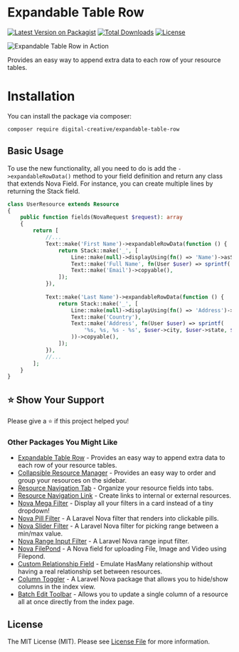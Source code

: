 # Expandable Table Row

[![Latest Version on Packagist](https://img.shields.io/packagist/v/digital-creative/expandable-table-row)](https://packagist.org/packages/digital-creative/expandable-table-row)
[![Total Downloads](https://img.shields.io/packagist/dt/digital-creative/expandable-table-row)](https://packagist.org/packages/digital-creative/expandable-table-row)
[![License](https://img.shields.io/packagist/l/digital-creative/expandable-table-row)](https://github.com/dcasia/expandable-table-row/blob/master/LICENSE)

<picture>
  <source media="(prefers-color-scheme: dark)" srcset="https://raw.githubusercontent.com/dcasia/expandable-table-row/main/screenshots/dark.png">
  <img alt="Expandable Table Row in Action" src="https://raw.githubusercontent.com/dcasia/expandable-table-row/main/screenshots/light.png">
</picture>

Provides an easy way to append extra data to each row of your resource tables.

# Installation

You can install the package via composer:

```
composer require digital-creative/expandable-table-row
```

## Basic Usage

To use the new functionality, all you need to do is add the `->expandableRowData()` method to your field definition 
and return any class that extends Nova Field. For instance, you can create multiple lines by returning the Stack field.

```php
class UserResource extends Resource
{
    public function fields(NovaRequest $request): array
    {
        return [
            //...
            Text::make('First Name')->expandableRowData(function () {
                return Stack::make('_', [
                    Line::make(null)->displayUsing(fn() => 'Name')->asSubTitle(),
                    Text::make('Full Name', fn(User $user) => sprintf('%s %s',$user->first_name, $user->last_name))->copyable(),
                    Text::make('Email')->copyable(),
                ]);
            }),
    
            Text::make('Last Name')->expandableRowData(function () {
                return Stack::make('_', [
                    Line::make(null)->displayUsing(fn() => 'Address')->asSubTitle(),
                    Text::make('Country'),
                    Text::make('Address', fn(User $user) => sprintf(
                        '%s, %s, %s - %s', $user->city, $user->state, $user->address, $user->zipcode
                    ))->copyable(),
                ]);
            }),
            //...          
        ];
    }
}
```

## ⭐️ Show Your Support

Please give a ⭐️ if this project helped you!

### Other Packages You Might Like

- [Expandable Table Row](https://github.com/dcasia/expandable-table-row) - Provides an easy way to append extra data to each row of your resource tables.
- [Collapsible Resource Manager](https://github.com/dcasia/collapsible-resource-manager) - Provides an easy way to order and group your resources on the sidebar.
- [Resource Navigation Tab](https://github.com/dcasia/resource-navigation-tab) - Organize your resource fields into tabs.
- [Resource Navigation Link](https://github.com/dcasia/resource-navigation-link) - Create links to internal or external resources.
- [Nova Mega Filter](https://github.com/dcasia/nova-mega-filter) - Display all your filters in a card instead of a tiny dropdown!
- [Nova Pill Filter](https://github.com/dcasia/nova-pill-filter) - A Laravel Nova filter that renders into clickable pills.
- [Nova Slider Filter](https://github.com/dcasia/nova-slider-filter) - A Laravel Nova filter for picking range between a min/max value.
- [Nova Range Input Filter](https://github.com/dcasia/nova-range-input-filter) - A Laravel Nova range input filter.
- [Nova FilePond](https://github.com/dcasia/nova-filepond) - A Nova field for uploading File, Image and Video using Filepond.
- [Custom Relationship Field](https://github.com/dcasia/custom-relationship-field) - Emulate HasMany relationship without having a real relationship set between resources.
- [Column Toggler](https://github.com/dcasia/column-toggler) - A Laravel Nova package that allows you to hide/show columns in the index view.
- [Batch Edit Toolbar](https://github.com/dcasia/expandable-table-row) - Allows you to update a single column of a resource all at once directly from the index page.

## License

The MIT License (MIT). Please see [License File](https://raw.githubusercontent.com/dcasia/expandable-table-row/master/LICENSE) for more information.

